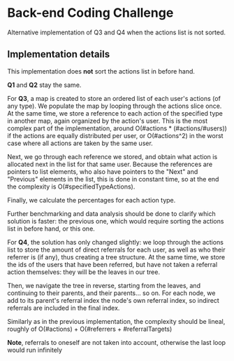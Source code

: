 # Back-end Coding Challenge

Alternative implementation of Q3 and Q4 when the actions list is not sorted.

## Implementation details

This implementation does **not** sort the actions list in before hand.

**Q1** and **Q2** stay the same.

For **Q3**, a map is created to store an ordered list of each user's actions (of any type). We populate the map by looping through the actions slice once. At the same time, we store a reference to each action of the specified type in another map, again organized by the action's user. This is the most complex part of the implementation, around O(#actions * (#actions/#users)) if the actions are equally distributed per user, or O(#actions^2) in the worst case where all actions are taken by the same user.

Next, we go through each reference we stored, and obtain what action is allocated next in the list for that same user. Because the references are pointers to list elements, who also have pointers to the "Next" and "Previous" elements in the list, this is done in constant time, so at the end the complexity is O(#specifiedTypeActions). 

Finally, we calculate the percentages for each action type.

Further benchmarking and data analysis should be done to clarify which solution is faster: the previous one, which would require sorting the actions list in before hand, or this one. 

For **Q4**, the solution has only changed slightly: we loop through the actions list to store the amount of direct referrals for each user, as well as who their referrer is (if any), thus creating a tree structure. At the same time, we store the ids of the users that have been referred, but have not taken a referral action themselves: they will be the leaves in our tree.

Then, we navigate the tree in reverse, starting from the leaves, and continuing to their parents, and their parents... so on. For each node, we add to its parent's referral index the node's own referral index, so indirect referrals are included in the final index.

Similarly as in the previous implementation, the complexity should be lineal, roughly of O(#actions) + O(#referrers + #referralTargets)

**Note**, referrals to oneself are not taken into account, otherwise the last loop would run infinitely
